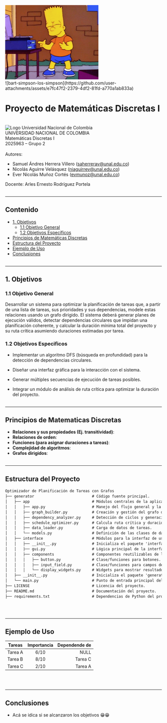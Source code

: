 <img src="img/bart-simpson-los-simpson.gif" width="300" alt="Bart bailando :D">
<br>
![bart-simpson-los-simpson](https://github.com/user-attachments/assets/e7fc47f2-2379-4df2-81fd-a770a1ab833a)

# Proyecto de Matemáticas Discretas I
<br>
<img src="https://www.pngkey.com/png/detail/268-2688228_universidad-nacional-colombia-logo.png" width="230" alt="Logo Universidad Nacional de Colombia">
<br>
UNIVERSIDAD NACIONAL DE COLOMBIA 
<br>
Matemáticas Discretas I 
<br>
2025963 – Grupo 2
<br><br>
Autores: 

- Samuel Ándres Herrera Villero (saherrerav@unal.edu.co) 
- Nicolás Aguirre Velásquez (niaguirrev@unal.edu.co) 
- Ever Nicolás Muñoz Cortés (evmunoz@unal.edu.co) 

Docente: Arles Ernesto Rodríguez Portela
<br><br>

---

## Contenido

- [1. Objetivos](#1-objetivos)
  - [1.1 Objetivo General](#11-objetivo-general)
  - [1.2 Objetivos Específicos](#12-objetivos-especificos)
- [Principios de Matemáticas Discretas](#principios-de-matematicas-discretas)
- [Estructura del Proyecto](#estructura-del-proyecto)
- [Ejemplo de Uso](#ejemplo-de-uso)
- [Conclusiones](#conclusiones)
<br><br>

---

## 1. Objetivos

### 1.1 Objetivo General

Desarrollar un sistema para optimizar la planificación de tareas que, a partir de una lista de tareas, sus prioridades y sus dependencias, modele estas relaciones usando un grafo dirigido. El sistema deberá generar planes de ejecución válidos, detectar dependencias circulares que impidan una planificación coherente, y calcular la duración mínima total del proyecto y su ruta crítica asumiendo duraciones estimadas por tarea.

### 1.2 Objetivos Especificos

- Implementar un algoritmo DFS (búsqueda en profundidad) para la detección de dependencias circulares.

- Diseñar una interfaz gráfica para la interacción con el sistema.

- Generar múltiples secuencias de ejecución de tareas posibles.

- Integrar un módulo de análisis de ruta crítica para optimizar la duración del proyecto.
<br><br>

---

## Principios de Matematicas Discretas

- **Relaciones y sus propiedades (Ej. transitividad)**:
- **Relaciones de orden**:
- **Funciones (para asignar duraciones a tareas)**:
- **Complejidad de algoritmos**:
- **Grafos dirigidos**:
<br><br>

---

## Estructura del Proyecto
``` txt
Optimizador de Planificación de Tareas con Grafos
├── generator                          # Código fuente principal.
│   ├── app                            # Módulos centrales de la aplicación.
│   │   ├── app.py                     # Manejo del flujo general y la interacción.
│   │   ├── graph_builder.py           # Creación y gestión del grafo de dependencias.
│   │   ├── dependency_analyzer.py     # Detección de ciclos y generación de secuencias de ejecución.
│   │   ├── schedule_optimizer.py      # Calcula ruta crítica y duración mínima.
│   │   ├── data_loader.py             # Carga de datos de tareas.
│   │   └── models.py                  # Definición de las clases de datos (ej. Tarea).
│   ├── interface                      # Módulos para la interfaz de usuario.
│   │   ├── __init__.py                # Inicializa el paquete 'interface'.
│   │   ├── gui.py                     # Lógica principal de la interfaz gráfica (GUI).
│   │   ├── components                 # Componentes reutilizables de la UI.
│   │   │   ├── button.py              # Clase/funciones para botones.
│   │   │   ├── input_field.py         # Clase/funciones para campos de entrada.
│   │   │   └── display_widgets.py     # Widgets para mostrar resultados.
│   ├── __init__.py                    # Inicializa el paquete 'generator'.
│   └── main.py                        # Punto de entrada principal del proyecto.
├── LICENSE                            # Licencia del proyecto.
├── README.md                          # Documentación del proyecto.
├── requirements.txt                   # Dependencias de Python del proyecto.
```
<br><br>

---

## Ejemplo de Uso

| Tareas       | Importancia  | Dependende de|
|--------------|:------------:|-------------:|
| Tarea A      | 6/10         | NULL         |
| Tarea B      | 8/10         | Tarea C      |
| Tarea C      | 2/10         | Tarea A      |
<br><br>

---

## Conclusiones

- Acá se idica si se alcanzaron los objetivos 😁😁



